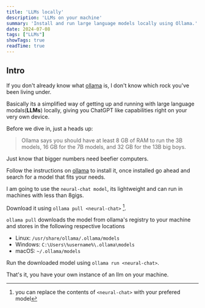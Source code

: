 ```yaml
---
title: 'LLMs locally'
description: 'LLMs on your machine'
summary: 'Install and run large language models locally using Ollama.'
date: 2024-07-08
tags: ["LLMs"]
showTags: true
readTime: true
---
```


## Intro
If you don't already know what [ollama](https://ollama.com) is, I don't know which rock you've been living under.

Basically its a simplified way of getting up and running with large language modals(**LLMs**) locally,
giving you ChatGPT like capabilities right on your very own device.

Before we dive in, just a heads up:

> Ollama says you should have at least 8 GB of RAM to run the 3B models, 16 GB for the 7B models, and 32 GB for the 13B big boys.

Just know that bigger numbers need beefier computers.

Follow the instructions on [ollama](https://ollama.com/download) to install it, once installed go ahead and search for a model that fits your needs.

I am going to use the `neural-chat model`, its lightweight and can run in machines with less than 8gigs.

Download it using `ollama pull <neural-chat>` [^1].

`ollama pull` downloads the model from ollama's registry to your machine and stores in the following respective locations

- Linux: `/usr/share/ollama/.ollama/models`
- Windows: `C:\Users\%username%\.ollama\models`
- macOS: `~/.ollama/models`


Run the downloaded model using `ollama run <neural-chat>`.

That's it, you have your own instance of an llm on your machine.

[^1]: you can replace the contents of `<neural-chat>` with your prefered model
